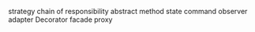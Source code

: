 strategy
chain of responsibility
abstract method
state
command
observer
adapter
Decorator
facade 
proxy